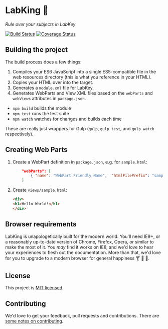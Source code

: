 # LabKing :crown:
_Rule over your subjects in LabKey_

[![Build Status](https://travis-ci.org/spikeheap/labking.svg)](https://travis-ci.org/spikeheap/labking)
[![Coverage Status](https://coveralls.io/repos/spikeheap/labking/badge.svg?branch=develop&service=github)](https://coveralls.io/github/spikeheap/labking?branch=develop)

## Building the project

The build process does a few things:

1. Compiles your ES6 JavaScript into a single ES5-compatible file in the web resources directory (this is what you reference in your HTML).
2. Copies your HTML over into the target.
2. Generates a `module.xml` file for LabKey.
3. Generates WebParts and View XML files based on the `webParts` and `webViews` attributes in `package.json`.

* `npm build` builds the module
* `npm test` runs the test suite
* `npm watch` watches for changes and builds each time

These are really just wrappers for Gulp (`gulp`, `gulp test`, and `gulp watch` respectively).

## Creating Web Parts

1. Create a WebPart definition in `package.json`, e.g. for `sample.html`:
    ```json
        "webParts": [
            { "name": "WebPart Friendly Name",  "htmlFilePrefix": "sample" }
        ]
    ```

2. Create `views/sample.html`:
    ```html
    <div>
    <h1>Hello World!</h1>
    </div>
    ```


## Browser requirements

LabKing is unapologetically built for the modern world. You'll need IE9+, or a reasonably up-to-date version of Chrome, Firefox, Opera, or similar to make the most of it. You *may* find it works on IE8, and we'd love to hear your experiences to flesh out the documentation. More than that, we'd love for you to upgrade to a modern browser for general happiness :cocktail: :beers: :wine_glass:.

## License

This project is [MIT licensed](https://github.com/spikeheap/labkey-subject-view/blob/master/LICENSE.md).

## Contributing

We'd love to get your feedback, pull requests and contributions. There are [some notes on contributing](https://github.com/spikeheap/labkey-subject-view/blob/master/CONTRIBUTING.md).
